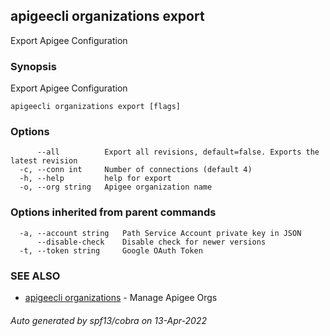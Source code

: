 ## apigeecli organizations export

Export Apigee Configuration

### Synopsis

Export Apigee Configuration

```
apigeecli organizations export [flags]
```

### Options

```
      --all          Export all revisions, default=false. Exports the latest revision
  -c, --conn int     Number of connections (default 4)
  -h, --help         help for export
  -o, --org string   Apigee organization name
```

### Options inherited from parent commands

```
  -a, --account string   Path Service Account private key in JSON
      --disable-check    Disable check for newer versions
  -t, --token string     Google OAuth Token
```

### SEE ALSO

* [apigeecli organizations](apigeecli_organizations.md)	 - Manage Apigee Orgs

###### Auto generated by spf13/cobra on 13-Apr-2022
